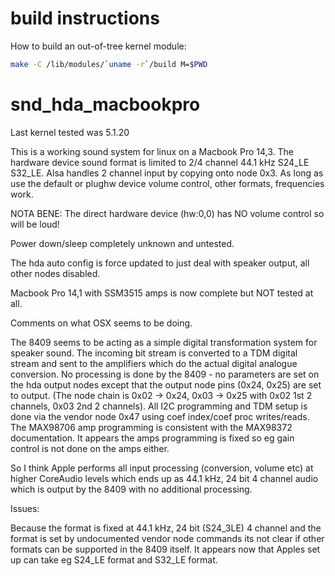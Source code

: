 # build instructions

How to build an out-of-tree kernel module:
```bash
make -C /lib/modules/`uname -r`/build M=$PWD
```

# snd_hda_macbookpro

Last kernel tested was 5.1.20

This is a working sound system for linux on a Macbook Pro 14,3.
The hardware device sound format is limited to 2/4 channel 44.1 kHz S24_LE S32_LE.
Alsa handles 2 channel input by copying onto node 0x3.
As long as use the default or plughw device volume control, other formats, frequencies work.

NOTA BENE: The direct hardware device (hw:0,0) has NO volume control so will be loud!

Power down/sleep completely unknown and untested.

The hda auto config is force updated to just deal with speaker output, all other nodes disabled.


Macbook Pro 14,1 with SSM3515 amps is now complete but NOT tested at all.


Comments on what OSX seems to be doing.

The 8409 seems to be acting as a simple digital transformation system for speaker sound.
The incoming bit stream is converted to a TDM digital stream and sent to the amplifiers which
do the actual digital analogue conversion.
No processing is done by the 8409 - no parameters are set on the hda output nodes except that
the output node pins (0x24, 0x25) are set to output.
(The node chain is 0x02 -> 0x24, 0x03 -> 0x25 with 0x02 1st 2 channels, 0x03 2nd 2 channels).
All I2C programming and TDM setup is done via the vendor node 0x47 using coef index/coef proc writes/reads.
The MAX98706 amp programming is consistent with the MAX98372 documentation.
It appears the amps programming is fixed so eg gain control is not done on the amps either.

So I think Apple performs all input processing (conversion, volume etc) at higher CoreAudio levels
which ends up as 44.1 kHz, 24 bit 4 channel audio which is output by the 8409 with no additional processing.


Issues:

Because the format is fixed at 44.1 kHz, 24 bit (S24_3LE) 4 channel and the format is set by undocumented vendor node
commands its not clear if other formats can be supported in the 8409 itself.
It appears now that Apples set up can take eg S24_LE format and S32_LE format.
